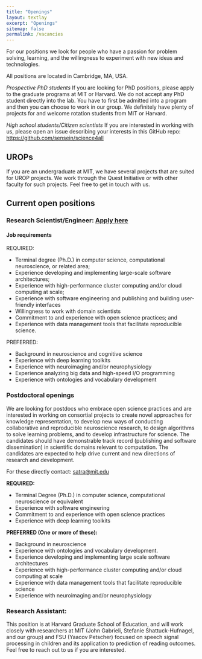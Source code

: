 ```yaml
---
title: "Openings"
layout: textlay
excerpt: "Openings"
sitemap: false
permalink: /vacancies
---
```


For our positions we look for people who have a passion for problem solving, 
learning, and the willingness to experiment with new ideas and technologies.

All positions are located in Cambridge, MA, USA. 

*Prospective PhD students* If you are looking for PhD positions, please apply to 
the graduate programs at MIT or Harvard. We do not accept any PhD student 
directly into the lab. You have to first be admitted into a program and then 
you can choose to work in our group. We definitely have plenty of projects for 
and welcome rotation students from MIT or Harvard.

*High school students/Citizen scientists* If you are interested in working
with us, please open an issue describing your interests in this GitHub repo: 
https://github.com/sensein/science4all

## UROPs
If you are an undergraduate at MIT, we have several projects that are suited for 
UROP projects. We work through the Quest Initiative or with other faculty for 
such projects. Feel free to get in touch with us.

## Current open positions

### Research Scientist/Engineer: [Apply here](https://careers.peopleclick.com/careerscp/client_mit/external/jobDetails/jobDetail.html?jobPostId=24587&localeCode=en-us)

#### Job requirements
REQUIRED: 
- Terminal degree (Ph.D.) in computer science, computational neuroscience, or related area; 
- Experience developing and implementing large-scale software architectures; 
- Experience with high-performance cluster computing and/or cloud computing at scale; 
- Experience with software engineering and publishing and building user-friendly interfaces 
- Willingness to work with domain scientists
- Commitment to and experience with open science practices; and 
- Experience with data management tools that facilitate reproducible science.  

PREFERRED: 
- Background in neuroscience and cognitive science 
- Experience with deep learning toolkits
- Experience with neuroimaging and/or neurophysiology
- Experience analyzing big data and high-speed I/O programming
- Experience with ontologies and vocabulary development

### Postdoctoral openings

We are looking for postdocs who embrace open science practices and are interested 
in working on consortial projects to create novel approaches for knowledge 
representation, to develop new ways of conducting collaborative and reproducible 
neuroscience research, to design algorithms to solve learning problems, and to 
develop infrastructure for science. The candidates should have demonstrable track
record (publishing and software dissemination) in scientific domains relevant 
to computation. The candidates are expected to help drive current and new directions 
of research and development.

For these directly contact: satra@mit.edu

**REQUIRED:**
- Terminal Degree (Ph.D.) in computer science, computational neuroscience or equivalent
- Experience with software engineering
- Commitment to and experience with open science practices
- Experience with deep learning toolkits

**PREFERRED (One or more of these):**
- Background in neuroscience
- Experience with ontologies and vocabulary development.
- Experience developing and implementing large scale software architectures
- Experience with high-performance cluster computing and/or cloud computing at scale
- Experience with data management tools that facilitate reproducible science
- Experience with neuroimaging and/or neurophysiology

<!--
### Technical Associate: [Apply here](https://careers.peopleclick.com/careerscp/client_mit/external/jobDetails/jobDetail.html?jobPostId=21653&localeCode=en-us)

#### Job Requirements

**REQUIRED:**
- A bachelor's degree in computer science, engineering, or related technical field that involves computing; two years of relevant experience;
- Experience with Linux operating systems and shell scripting (e.g., bash, csh).  

**PREFERRED:**
- Software development experience (especially with Python and/or JavaScript); 
- Experience with neurophysiology and neuroimaging; 
- Familiarity or willingness to work with computer infrastructure; and 
- Experience working with high-performance computing clusters and schedulers. 

-->

### Research Assistant:

This position is at Harvard Graduate School of Education, and will work closely with researchers at MIT (John Gabrieli, Stefanie Shattuck-Hufnagel, and our group) and FSU (Yaacov Petscher) focused on speech signal processing in children and its application to prediction of reading outcomes. Feel free to reach out to us if you are interested.
